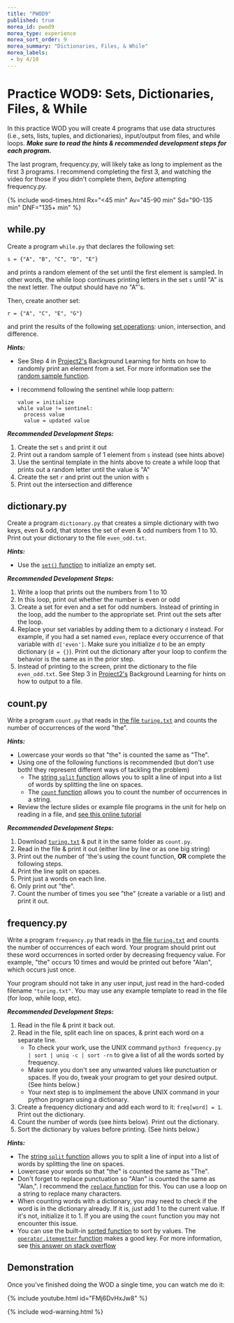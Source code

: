 ```yaml
---
title: "PWOD9"
published: true
morea_id: pwod9
morea_type: experience
morea_sort_order: 9
morea_summary: "Dictionaries, Files, & While"
morea_labels:
 - by 4/10
---
```

# Practice WOD9: Sets, Dictionaries, Files, & While

In this practice WOD you will create 4 programs that use data structures (i.e., sets, lists, tuples, and dictionaries), input/output from files, and while loops. ***Make sure to read the hints & recommended development steps for each program.***

The last program, frequency.py, will likely take as long to implement as the first 3 programs. I recommend completing the first 3, and watching the video for those if you didn't complete them, *before* attempting frequency.py.


{% include wod-times.html Rx="<45 min" Av="45-90 min" Sd="90-135 min" DNF="135+ min" %}

## while.py

Create a program `while.py` that declares the following set:

`s = {"A", "B", "C", "D", "E"}`

and prints a random element of the set until the first element is sampled. In other words, the while loop continues printing letters in the set `s` until "A" is the next letter. The output should have no "A"'s.

Then, create another set:

`r = {"A", "C", "E", "G"}`

and print the results of the following [set operations](https://docs.python.org/3.4/library/stdtypes.html#set): union, intersection, and difference.

***Hints:***

 * See Step 4 in [Project2's]({{site.baseurl}}/morea/10.project2/Project2.docx) Background Learning for hints on how to randomly print an element from a set. For more information see the [random sample function](https://docs.python.org/3.4/library/random.html#random.sample).
 
* I recommend following the sentinel while loop pattern:

      value = initialize
      while value != sentinel:
        process value
        value = updated value

***Recommended Development Steps:***

1. Create the set `s` and print it out
2. Print out a random sample of 1 element from `s` instead (see hints above)
3. Use the sentinal template in the hints above to create a while loop that prints out a random letter until the value is "A"
4. Create the set `r` and print out the union with `s`
5. Print out the intersection and difference


## dictionary.py

Create a program `dictionary.py` that creates a simple dictionary with two keys, even & odd, that stores the set of even & odd numbers from 1 to 10. Print out your dictionary to the file `even_odd.txt`.

***Hints:***

 * Use the [`set()` function](https://docs.python.org/3.4/library/stdtypes.html#set) to initialize an empty set.

***Recommended Development Steps:***

1. Write a loop that prints out the numbers from 1 to 10
2. In this loop, print out whether the number is even or odd
3. Create a set for even and a set for odd numbers. Instead of printing in the loop, add the number to the appropriate set. Print out the sets after the loop.
4. Replace your set variables by adding them to a dictionary `d` instead. For example, if you had a set named `even`, replace every occurrence of that variable with `d['even']`. Make sure you initialize `d` to be an empty dictionary (`d = {}`). Print out the dictionary after your loop to confirm the behavior is the same as in the prior step.
5. Instead of printing to the screen, print the dictionary to the file `even_odd.txt`. See Step 3 in [Project2's]({{site.baseurl}}/morea/10.project2/Project2.docx) Background Learning for hints on how to output to a file.

## count.py

Write a program `count.py` that reads in [the file `turing.txt`](data/turing.txt) and counts the number of occurrences of the word "the". 

***Hints:***

  * Lowercase your words so that "the" is counted the same as "The".
  * Using one of the following functions is recommended (but don't use both! they represent different ways of tackling the problem)
    * The [string `split` function](https://docs.python.org/3.4/library/stdtypes.html#str.split) allows you to split a line of input into a list of words by splitting the line on spaces.
    * The [`count` function](http://www.thehelloworldprogram.com/python/python-string-methods/) allows you to count the number of occurrences in a string.
  * Review the lecture slides or example file programs in the unit for help on reading in a file, and [see this online tutorial](http://www.pythonforbeginners.com/files/reading-and-writing-files-in-python)

***Recommended Development Steps:***

1. Download [`turing.txt`](data/turing.txt) & put it in the same folder as `count.py`.
2. Read in the file & print it out (either line by line or as one big string)
3. Print out the number of 'the's using the count function, **OR** complete the following steps.
4. Print the line split on spaces.
5. Print just a words on each line.
6. Only print out "the".
7. Count the number of times you see "the" (create a variable or a list) and print it out.

## frequency.py

Write a program `frequency.py` that reads in [the file `turing.txt`](data/turing.txt) and counts the number of occurrences of each word. Your program should print out these word occurrences in sorted order by decreasing frequency value. For example, "the" occurs 10 times and would be printed out before "Alan", which occurs just once.

Your program should not take in any user input, just read in the hard-coded filename `"turing.txt"`. You may use any example template to read in the file (for loop, while loop, etc).

***Recommended Development Steps:***

1. Read in the file & print it back out.
2. Read in the file, split each line on spaces, & print each word on a separate line.
    * To check your work, use the UNIX command `python3 frequency.py | sort | uniq -c | sort -rn` to give a list of all the words sorted by frequency. 
    * Make sure you don't see any unwanted values like punctuation or spaces. If you do, tweak your program to get your desired output. (See hints below.)
    * Your next step is to implmement the above UNIX command in your python program using a dictionary.
3. Create a frequency dictionary and add each word to it: `freq[word] = 1`. Print out the dictionary.
4. Count the number of words (see hints below). Print out the dictionary.
5. Sort the dictionary by values before printing. (See hints below.)

***Hints:***

  * The [string `split` function](https://docs.python.org/3.4/library/stdtypes.html#str.split) allows you to split a line of input into a list of words by splitting the line on spaces.
  * Lowercase your words so that "the" is counted the same as "The".
  * Don't forget to replace punctuation so "Alan" is counted the same as "Alan,". I recommend the [`replace` function](http://www.tutorialspoint.com/python/string_replace.htm) for this. You can use a loop on a string to replace many characters.  
  * When counting words with a dictionary, you may need to check if the word is in the dictionary already. If it is, just add 1 to the current value. If it's not, initialize it to 1. If you are using the `count` function you may not encounter this issue.
  * You can use the built-in [sorted function](https://wiki.python.org/moin/HowTo/Sorting/) to sort by values. The [`operator.itemgetter` function](https://docs.python.org/3/library/operator.html#operator.itemgetter) makes a good key. For more information, see [this answer on stack overflow](http://stackoverflow.com/a/613218)


## Demonstration

<!--*Coming soon...*-->

Once you've finished doing the WOD a single time, you can watch me do it:

{% include youtube.html id="FMj6DvHxJw8" %}

{% include wod-warning.html %}

